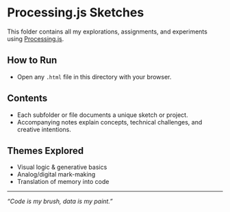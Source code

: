 # Processing.js Sketches

This folder contains all my explorations, assignments, and experiments using [Processing.js](http://processingjs.org/).

## How to Run

- Open any `.html` file in this directory with your browser.

## Contents

- Each subfolder or file documents a unique sketch or project.
- Accompanying notes explain concepts, technical challenges, and creative intentions.

## Themes Explored

- Visual logic & generative basics
- Analog/digital mark-making
- Translation of memory into code

---

*“Code is my brush, data is my paint.”*
